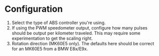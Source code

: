 # Configuration

<!-- todo: how to connect to controller -->

1. Select the type of ABS controller you're using.
1. If using the PWM speedometer output, configure how many pulses should be output per kilometer traveled. This may require some experimentation to get the scaling right.
1. Rotation direction (MK60E5 only). The defaults here should be correct for an MK60E5 from a BMW E8x/E9x.
